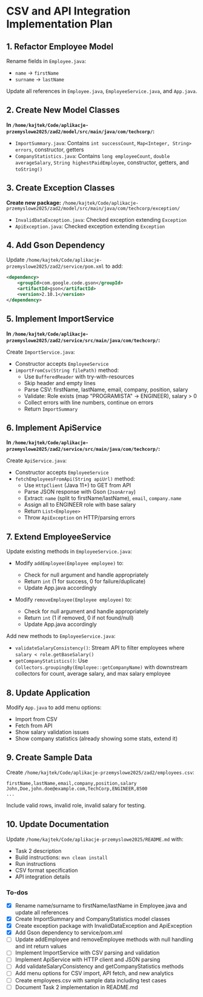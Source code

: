 # CSV and API Integration Implementation Plan

## 1. Refactor Employee Model

Rename fields in `Employee.java`:

- `name` → `firstName`
- `surname` → `lastName`

Update all references in `Employee.java`, `EmployeeService.java`, and `App.java`.

## 2. Create New Model Classes

**In `/home/kajtek/Code/aplikacje-przemyslowe2025/zad2/model/src/main/java/com/techcorp/`:**

- `ImportSummary.java`: Contains `int successCount`, `Map<Integer, String> errors`, constructor, getters
- `CompanyStatistics.java`: Contains `long employeeCount`, `double averageSalary`, `String highestPaidEmployee`, constructor, getters, and `toString()`

## 3. Create Exception Classes

**Create new package:** `/home/kajtek/Code/aplikacje-przemyslowe2025/zad2/model/src/main/java/com/techcorp/exception/`

- `InvalidDataException.java`: Checked exception extending `Exception`
- `ApiException.java`: Checked exception extending `Exception`

## 4. Add Gson Dependency

Update `/home/kajtek/Code/aplikacje-przemyslowe2025/zad2/service/pom.xml` to add:

```xml
<dependency>
    <groupId>com.google.code.gson</groupId>
    <artifactId>gson</artifactId>
    <version>2.10.1</version>
</dependency>
```

## 5. Implement ImportService

**In `/home/kajtek/Code/aplikacje-przemyslowe2025/zad2/service/src/main/java/com/techcorp/`:**

Create `ImportService.java`:

- Constructor accepts `EmployeeService`
- `importFromCsv(String filePath)` method:
  - Use `BufferedReader` with try-with-resources
  - Skip header and empty lines
  - Parse CSV: firstName, lastName, email, company, position, salary
  - Validate: Role exists (map "PROGRAMISTA" → ENGINEER), salary > 0
  - Collect errors with line numbers, continue on errors
  - Return `ImportSummary`

## 6. Implement ApiService

**In `/home/kajtek/Code/aplikacje-przemyslowe2025/zad2/service/src/main/java/com/techcorp/`:**

Create `ApiService.java`:

- Constructor accepts `EmployeeService`
- `fetchEmployeesFromApi(String apiUrl)` method:
  - Use `HttpClient` (Java 11+) to GET from API
  - Parse JSON response with Gson (`JsonArray`)
  - Extract: `name` (split to firstName/lastName), `email`, `company.name`
  - Assign all to ENGINEER role with base salary
  - Return `List<Employee>`
  - Throw `ApiException` on HTTP/parsing errors

## 7. Extend EmployeeService

Update existing methods in `EmployeeService.java`:

- Modify `addEmployee(Employee employee)` to:
  - Check for null argument and handle appropriately
  - Return `int` (1 for success, 0 for failure/duplicate)
  - Update App.java accordingly
  
- Modify `removeEmployee(Employee employee)` to:
  - Check for null argument and handle appropriately
  - Return `int` (1 if removed, 0 if not found/null)
  - Update App.java accordingly

Add new methods to `EmployeeService.java`:

- `validateSalaryConsistency()`: Stream API to filter employees where `salary < role.getBaseSalary()`
- `getCompanyStatistics()`: Use `Collectors.groupingBy(Employee::getCompanyName)` with downstream collectors for count, average salary, and max salary employee

## 8. Update Application

Modify `App.java` to add menu options:

- Import from CSV
- Fetch from API
- Show salary validation issues
- Show company statistics (already showing some stats, extend it)

## 9. Create Sample Data

Create `/home/kajtek/Code/aplikacje-przemyslowe2025/zad2/employees.csv`:

```csv
firstName,lastName,email,company,position,salary
John,Doe,john.doe@example.com,TechCorp,ENGINEER,8500
...
```

Include valid rows, invalid role, invalid salary for testing.

## 10. Update Documentation

Update `/home/kajtek/Code/aplikacje-przemyslowe2025/README.md` with:

- Task 2 description
- Build instructions: `mvn clean install`
- Run instructions
- CSV format specification
- API integration details

### To-dos

- [x] Rename name/surname to firstName/lastName in Employee.java and update all references
- [x] Create ImportSummary and CompanyStatistics model classes
- [x] Create exception package with InvalidDataException and ApiException
- [x] Add Gson dependency to service/pom.xml
- [ ] Update addEmployee and removeEmployee methods with null handling and int return values
- [ ] Implement ImportService with CSV parsing and validation
- [ ] Implement ApiService with HTTP client and JSON parsing
- [ ] Add validateSalaryConsistency and getCompanyStatistics methods
- [ ] Add menu options for CSV import, API fetch, and new analytics
- [ ] Create employees.csv with sample data including test cases
- [ ] Document Task 2 implementation in README.md